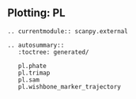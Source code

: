 ## Plotting: PL


```{eval-rst}
.. currentmodule:: scanpy.external
```

```{eval-rst}
.. autosummary::
   :toctree: generated/

   pl.phate
   pl.trimap
   pl.sam
   pl.wishbone_marker_trajectory
```
